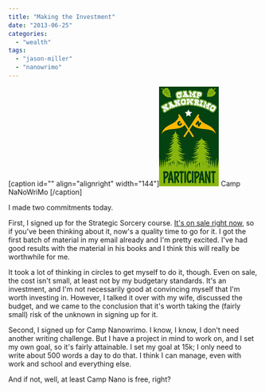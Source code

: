 ```yaml
---
title: "Making the Investment"
date: "2013-06-25"
categories: 
  - "wealth"
tags: 
  - "jason-miller"
  - "nanowrimo"
---
```


\[caption id="" align="alignright" width="144"\][![Camp NaNoWriMo](images/5910056223_cc93ce1daf_m.jpg "Camp NaNoWriMo")](http://www.flickr.com/photos/10017201@N02/5910056223) Camp NaNoWriMo \[/caption\]

I made two commitments today.

First, I signed up for the Strategic Sorcery course. [It's on sale right now](http://www.inominandum.com/blog/strategic-sorcery-summer-solstice-sale/), so if you've been thinking about it, now's a quality time to go for it. I got the first batch of material in my email already and I'm pretty excited. I've had good results with the material in his books and I think this will really be worthwhile for me.

It took a lot of thinking in circles to get myself to do it, though. Even on sale, the cost isn't small, at least not by my budgetary standards. It's an investment, and I'm not necessarily good at convincing myself that I'm worth investing in. However, I talked it over with my wife, discussed the budget, and we came to the conclusion that it's worth taking the (fairly small) risk of the unknown in signing up for it.

Second, I signed up for Camp Nanowrimo. I know, I know, I don't need another writing challenge. But I have a project in mind to work on, and I set my own goal, so it's fairly attainable. I set my goal at 15k; I only need to write about 500 words a day to do that. I think I can manage, even with work and school and everything else.

And if not, well, at least Camp Nano is free, right?

